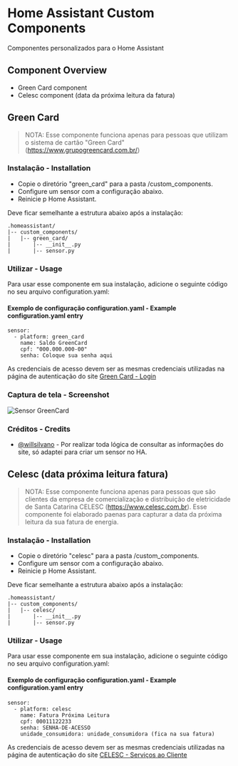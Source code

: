 # Home Assistant Custom Components
Componentes personalizados para o Home Assistant

## Component Overview
- Green Card component
- Celesc component (data da próxima leitura da fatura)

## Green Card
> NOTA: Esse componente funciona apenas para pessoas que utilizam o sistema de cartão "Green Card" (https://www.grupogreencard.com.br/)

### Instalação - Installation

- Copie o diretório "green_card" para a pasta <config dir>/custom_components.
- Configure um sensor com a configuração abaixo.
- Reinicie p Home Assistant.

Deve ficar semelhante a estrutura abaixo após a instalação:

```
.homeassistant/
|-- custom_components/
|   |-- green_card/
|       |-- __init__.py
|       |-- sensor.py
```

### Utilizar - Usage
Para usar esse componente em sua instalação, adicione o seguinte código no seu arquivo configuration.yaml:

#### Exemplo de configuração configuration.yaml - Example configuration.yaml entry

```
sensor:
  - platform: green_card
    name: Saldo GreenCard
    cpf: "000.000.000-00"  
    senha: Coloque sua senha aqui
```

As credenciais de acesso devem ser as mesmas credenciais utilizadas na página de autenticação do site [Green Card - Login](https://www.grupogreencard.com.br/sysweb/site/loga_usuario) 

### Captura de tela - Screenshot
![Sensor GreenCard](https://github.com/dougbaptista/custom_components/blob/master/screenshots/green_card.jpg?raw=true)

### Créditos - Credits
- [@willsilvano](https://github.com/willsilvano) - Por realizar toda lógica de consultar as informações do site, só adaptei para criar um sensor no HA.


## Celesc (data próxima leitura fatura)
> NOTA: Esse componente funciona apenas para pessoas que são clientes da empresa de comercialização e distribuição de eletricidade de Santa Catarina CELESC (https://www.celesc.com.br). Esse componente foi elaborado paenas para capturar a data da próxima leitura da sua fatura de energia.

### Instalação - Installation

- Copie o diretório "celesc" para a pasta <config dir>/custom_components.
- Configure um sensor com a configuração abaixo.
- Reinicie p Home Assistant.

Deve ficar semelhante a estrutura abaixo após a instalação:

```
.homeassistant/
|-- custom_components/
|   |-- celesc/
|       |-- __init__.py
|       |-- sensor.py
```

### Utilizar - Usage
Para usar esse componente em sua instalação, adicione o seguinte código no seu arquivo configuration.yaml:

#### Exemplo de configuração configuration.yaml - Example configuration.yaml entry

```
sensor:
  - platform: celesc
    name: Fatura Próxima Leitura
    cpf: 00011122233  
    senha: SENHA-DE-ACESSO 
    unidade_consumidora: unidade_consumidora (fica na sua fatura)
```

As credenciais de acesso devem ser as mesmas credenciais utilizadas na página de autenticação do site [CELESC - Serviços ao Cliente](https://agenciaweb.celesc.com.br/AgenciaWeb/autenticar/loginCliente.do) 


